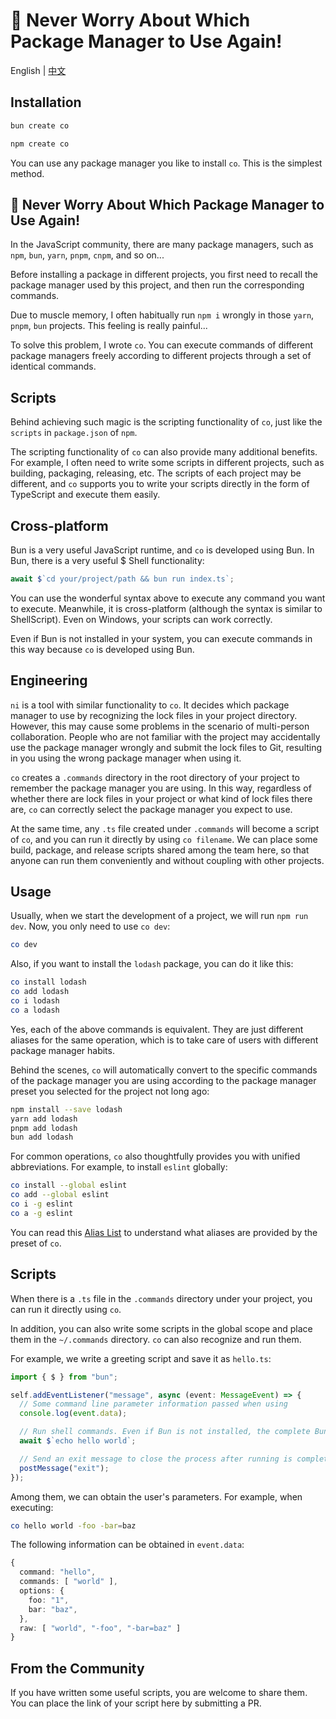 # 🥵 Never Worry About Which Package Manager to Use Again!

English | [中文](./README_ZH.md)

## Installation

```bash
bun create co
```

```bash
npm create co
```

You can use any package manager you like to install `co`. This is the simplest method.

## 🥵 Never Worry About Which Package Manager to Use Again!

In the JavaScript community, there are many package managers, such as `npm`, `bun`, `yarn`, `pnpm`, `cnpm`, and so on...

Before installing a package in different projects, you first need to recall the package manager used by this project, and then run the corresponding commands.

Due to muscle memory, I often habitually run `npm i` wrongly in those `yarn`, `pnpm`, `bun` projects. This feeling is really painful...

To solve this problem, I wrote `co`. You can execute commands of different package managers freely according to different projects through a set of identical commands.

## Scripts

Behind achieving such magic is the scripting functionality of `co`, just like the `scripts` in `package.json` of `npm`.

The scripting functionality of `co` can also provide many additional benefits. For example, I often need to write some scripts in different projects, such as building, packaging, releasing, etc. The scripts of each project may be different, and `co` supports you to write your scripts directly in the form of TypeScript and execute them easily.

## Cross-platform

Bun is a very useful JavaScript runtime, and `co` is developed using Bun. In Bun, there is a very useful $ Shell functionality:

```ts
await $`cd your/project/path && bun run index.ts`;
```

You can use the wonderful syntax above to execute any command you want to execute. Meanwhile, it is cross-platform (although the syntax is similar to ShellScript). Even on Windows, your scripts can work correctly.

Even if Bun is not installed in your system, you can execute commands in this way because `co` is developed using Bun.

## Engineering

`ni` is a tool with similar functionality to `co`. It decides which package manager to use by recognizing the lock files in your project directory. However, this may cause some problems in the scenario of multi-person collaboration. People who are not familiar with the project may accidentally use the package manager wrongly and submit the lock files to Git, resulting in you using the wrong package manager when using it.

`co` creates a `.commands` directory in the root directory of your project to remember the package manager you are using. In this way, regardless of whether there are lock files in your project or what kind of lock files there are, `co` can correctly select the package manager you expect to use.

At the same time, any `.ts` file created under `.commands` will become a script of `co`, and you can run it directly by using `co filename`. We can place some build, package, and release scripts shared among the team here, so that anyone can run them conveniently and without coupling with other projects.

## Usage

Usually, when we start the development of a project, we will run `npm run dev`. Now, you only need to use `co dev`:

```sh
co dev
```

Also, if you want to install the `lodash` package, you can do it like this:

```sh
co install lodash
co add lodash
co i lodash
co a lodash
```

Yes, each of the above commands is equivalent. They are just different aliases for the same operation, which is to take care of users with different package manager habits.

Behind the scenes, `co` will automatically convert to the specific commands of the package manager you are using according to the package manager preset you selected for the project not long ago:

```sh
npm install --save lodash
yarn add lodash
pnpm add lodash
bun add lodash
```

For common operations, `co` also thoughtfully provides you with unified abbreviations. For example, to install `eslint` globally:

```sh
co install --global eslint
co add --global eslint
co i -g eslint
co a -g eslint
```

You can read this [Alias List](./ALIAS_LIST.md) to understand what aliases are provided by the preset of `co`.

## Scripts

When there is a `.ts` file in the `.commands` directory under your project, you can run it directly using `co`.

In addition, you can also write some scripts in the global scope and place them in the `~/.commands` directory. `co` can also recognize and run them.

For example, we write a greeting script and save it as `hello.ts`:

```ts
import { $ } from "bun";

self.addEventListener("message", async (event: MessageEvent) => {
  // Some command line parameter information passed when using
  console.log(event.data);

  // Run shell commands. Even if Bun is not installed, the complete Bun API can be used.
  await $`echo hello world`;

  // Send an exit message to close the process after running is completed.
  postMessage("exit");
});
```

Among them, we can obtain the user's parameters. For example, when executing:

```bash
co hello world -foo -bar=baz
```

The following information can be obtained in `event.data`:

```ts
{
  command: "hello",
  commands: [ "world" ],
  options: {
    foo: "1",
    bar: "baz",
  },
  raw: [ "world", "-foo", "-bar=baz" ]
}
```

## From the Community

If you have written some useful scripts, you are welcome to share them. You can place the link of your script here by submitting a PR.